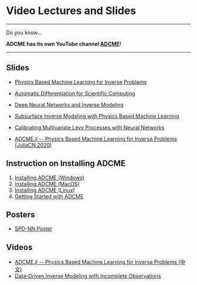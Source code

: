 # Video Lectures and Slides 

---

Do you know...

**ADCME has its own YouTube channel [ADCME](https://www.youtube.com/channel/UCeaZFluNatYpkIYcq2TTklw)!**

---

## Slides

* [Physics Based Machine Learning for Inverse Problems](https://kailaix.github.io/ADCME.jl/dev/assets/Slide/ADCME.pdf)

* [Automatic Differentiation for Scientific Computing](https://kailaix.github.io/ADCME.jl/dev/assets/Slide/AD.pdf)

* [Deep Neural Networks and Inverse Modeling](https://kailaix.github.io/ADCME.jl/dev/assets/Slide/Inverse.pdf)

* [Subsurface Inverse Modeling with Physics Based Machine Learning](https://kailaix.github.io/ADCME.jl/dev/assets/Slide/Subsurface.pdf)

* [Calibrating Multivariate Lévy Processes with Neural Networks](https://kailaix.github.io/ADCME.jl/dev/assets/Slide/MSML2020.pdf)


* [ADCME.jl -- Physics Based Machine Learning for Inverse Problems (JuliaCN 2020)](https://kailaix.github.io/ADCME.jl/dev/assets/Slide/JuliaConference2020_08_21.pdf)

## Instruction on Installing ADCME 

1. [Installing ADCME (Windows)](https://www.youtube.com/watch?v=Vsc_dpyOD6k)
2. [Installing ADCME (MacOS)](https://youtu.be/nz1g-f-1s9Y)
3. [Installing ADCME (Linux)](https://youtu.be/fH0QrqgzUeo)
4. [Getting Started with ADCME](https://youtu.be/ZQyczBYZjQw)



## Posters


* [SPD-NN Poster](https://kailaix.github.io/ADCME.jl/dev/assets/Slide/NNFEM_poster.pdf)

## Videos
* [ADCME.jl -- Physics Based Machine Learning for Inverse Problems (中文)](https://www.bilibili.com/video/BV1va4y177fe)
* [Data-Driven Inverse Modeling with Incomplete Observations](https://www.youtube.com/watch?v=0r9qekmZGqk&t=480s)

